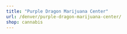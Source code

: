 ```yaml
---
title: "Purple Dragon Marijuana Center"
url: /denver/purple-dragon-marijuana-center/
shop: cannabis
---
```

